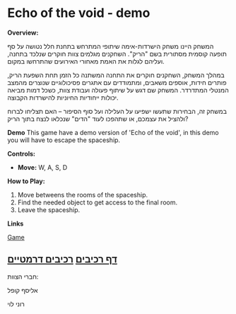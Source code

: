 # Echo of the void - demo

**Overview:** 

המשחק היינו משחק הישרדות-אימה שיתופי המתרחש בתחנת חלל נטושה על סף תופעה קוסמית מסתורית בשם "הריק". השחקנים מגלמים צוות חוקרים שנלכד בתחנה, ועליהם לגלות את האמת מאחורי האירועים שהתרחשו במקום.

במהלך המשחק, השחקנים חוקרים את התחנה המשתנה כל הזמן תחת השפעת הריק, פותרים חידות, אוספים משאבים, ומתמודדים עם אתגרים פסיכולוגיים שנוצרים מהמצב המנטלי המתדרדר. המשחק שם דגש על שיתוף פעולה ועבודת צוות, כשכל דמות מביאה יכולות ייחודיות החיוניות להישרדות הקבוצה.

במשחק זה, הבחירות שתעשו ישפיעו על העלילה ועל סוף הסיפור – האם תצליחו לברוח ולהציל את עצמכם, או שתהפכו לעוד "הדים" שנכלאו לנצח בתוך הריק?

**Demo**
This game have a demo version of 'Echo of the void', in this demo you will have to escape the spaceship.


**Controls:**  
- **Move:** W, A, S, D

**How to Play:**  
1. Move betweens the rooms of the spaceship.
2. Find the needed object to get access to the final room.
3. Leave the spaceship.

**Links**

[Game](https://elyasafko.itch.io/echo-of-the-void-demo)


[דף רכיבים](https://github.com/Make-a-game-R-and-E/Echo-of-the-void-demo/blob/master/formal-elements.md)
[רכיבים דרמטיים](https://github.com/Make-a-game-R-and-E/Echo-of-the-void/blob/master/dramatic-elements.md)
---

חברי הצוות:

אליסף קופל

רוני לוי
